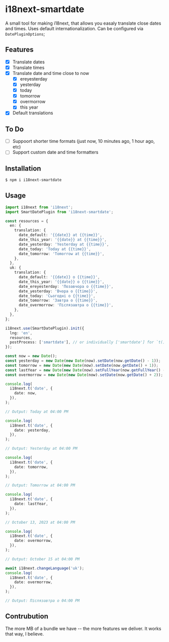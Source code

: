 # i18next-smartdate

A small tool for making i18next, that allows you easaly translate close dates and times.
Uses default internationalization. Can be configured via `DatePluginOptions`;

## Features

- [x] Translate dates
- [x] Translate times
- [x] Translate date and time close to now
  - [x] ereyesterday
  - [x] yesterday
  - [x] today
  - [x] tomorrow
  - [x] overmorrow
  - [x] this year
- [x] Default translations

## To Do

- [ ] Suppoort shorter time formats (just now, 10 minutes ago, 1 hour ago, etc)
- [ ] Support custom date and time formatters

## Installation

```bash
$ npm i i18next-smartdate
```

## Usage

```typescript
import i18next from 'i18next';
import SmartDatePlugin from 'i18next-smartdate';

const resources = {
  en: {
    translation: {
      date_default: '{{date}} at {{time}}',
      date_this_year: '{{date}} at {{time}}',
      date_yesterday: 'Yesterday at {{time}}',
      date_today: 'Today at {{time}}',
      date_tomorrow: 'Tomorrow at {{time}}',
    },
  },
  uk: {
    translation: {
      date_default: '{{date}} о {{time}}',
      date_this_year: '{{date}} о {{time}}',
      date_ereyesterday: 'Позавчора о {{time}}',
      date_yesterday: 'Вчора о {{time}}',
      date_today: 'Сьогодні о {{time}}',
      date_tomorrow: 'Завтра о {{time}}',
      date_overmorrow: 'Післязавтра о {{time}}',
    },
  },
};

i18next.use(SmartDatePlugin).init({
  lng: 'en',
  resources,
  postProcess: ['smartdate'], // or individually ['smartdate'] for `t()` calls
});

const now = new Date();
const yesterday = new Date(new Date(now).setDate(now.getDate() - 1));
const tomorrow = new Date(new Date(now).setDate(now.getDate() + 1));
const lastYear = new Date(new Date(now).setFullYear(now.getFullYear() - 1));
const overmorrow = new Date(new Date(now).setDate(now.getDate() + 2));

console.log(
  i18next.t('date', {
    date: now,
  }),
);

// Output: Today at 04:00 PM

console.log(
  i18next.t('date', {
    date: yesterday,
  }),
);

// Output: Yesterday at 04:00 PM

console.log(
  i18next.t('date', {
    date: tomorrow,
  }),
);

// Output: Tomorrow at 04:00 PM

console.log(
  i18next.t('date', {
    date: lastYear,
  }),
);

// October 13, 2023 at 04:00 PM

console.log(
  i18next.t('date', {
    date: overmorrow,
  }),
);

// Output: October 15 at 04:00 PM

await i18next.changeLanguage('uk');
console.log(
  i18next.t('date', {
    date: overmorrow,
  }),
);

// Output: Післязавтра о 04:00 PM
```

## Contrubution

The more MB of a bundle we have -- the more features we deliver. It works that way, I believe.
